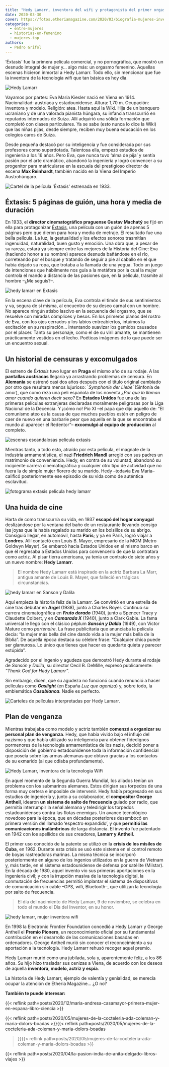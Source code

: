 ```yaml
---
title: "Hedy Lamarr, inventora del wifi y protagonista del primer orgasmo (fingido) del cine"
date: 2020-03-30
cover: https://fotos.etheriamagazine.com/2020/03/biografia-mujeres-inventoras-Hedy-Lamar.jpg
categories: 
  - entre-mujeres
  - historias-en-femenino
  - mujeres-top
authors: 
  - Pedro Grifol
---
```


‘Éxtasis’ fue la primera película comercial, y no pornográfica, que mostró un desnudo 
integral de mujer y… algo más: un orgasmo femenino. Aquellas escenas hicieron inmortal a 
Hedy Lamarr. Todo ello, sin mencionar que fue la inventora de la tecnología wifi que tan 
básica es hoy día. 

![Hedy Lamarr](https://fotos.etheriamagazine.com/2020/03/biografia-mujeres-inventoras-Hedy-Lamar.jpg "Hedy Lamarr, inventora, modelo, actriz y espía.")

Vayamos por partes: Eva Maria Kiesler nació en Viena en 1914. Nacionalidad: austríaca y 
estadounidense. Altura: 1,70 m. Ocupación: inventora y modelo. Religión: atea. Hasta 
aquí la Wiki. Hija de un banquero ucraniano y de una valorada pianista húngara, su 
infancia transcurrió en reputados internados de Suiza. Allí adquirió una sólida 
formación que completó con clases particulares. Ya se sabe (esto nunca lo dice la Wiki) 
que las niñas pijas, desde siempre, reciben muy buena educación en los colegios caros de 
Suiza. 

Desde pequeña destacó por su inteligencia y fue considerada por sus profesores como 
superdotada. Talentosa ella, empezó estudios de ingeniería a los 16 años. Pero Eva, que 
nunca tuvo ‘alma de pija’ y sentía pasión por el arte dramático, abandonó la ingeniería 
y logró convencer a su progenitor para matricularse en la escuela del prestigioso 
director de escena **Max Reinhardt**, también nacido en la Viena del Imperio 
Austrohúngaro. 

![Cartel de la película 'Éxtasis' estrenada en 1933.](https://fotos.etheriamagazine.com/2020/03/Cartel-pelicula-extasis-1933.jpg "Cartel de la película 'Éxtasis' estrenada en 1933.")

## Éxtasis: 5 páginas de guión, una hora y media de duración

En 1933, el **director cinematográfico praguense Gustav Machatý** se fijó en ella para 
protagonizar [Éxtasis](http://www.imdb.com/title/tt0022867/), una película con un guión 
de apenas 5 páginas pero que dieron para hora y media de metraje. El resultado fue una 
bella película. La luz, la gestualidad y los efectos sonoros trasmitían ingenuidad, 
naturalidad, buen gusto y emoción. Una obra que, a pesar de su rareza, estará ya siempre 
entre las mejores de la Historia del Cine: Eva (haciendo honor a su nombre) aparece 
desnuda bañándose en el río, correteando por el bosque y tratando de seguir a pie al 
caballo en el que había dejado su ropa, que trotaba a la llamada de una yegua. Todo un 
juego de intenciones que hábilmente nos guía a la metáfora por la cual la mujer controla 
el mando a distancia de las pasiones que, en la película, trasmite al hombre –¿Me 
seguís?–. 

![hedy lamarr en Extasis](https://fotos.etheriamagazine.com/2020/03/fotograma-pelicula-extasis.jpg "Fotograma de la película © 'Éxtasis'.")

En la escena clave de la película, Eva controla el timón de sus sentimientos y va, 
segura de sí misma, al encuentro de su deseo carnal con un hombre. No aparece ningún 
atisbo lascivo en la secuencia del orgasmo, que se resuelve con miradas cómplices y 
besos. En los primeros planos del rostro de Eva, con los ojos cerrados y los labios 
entreabiertos, intuimos la excitación en su respiración… intentando suavizar los gemidos 
causados por el placer. Tanto su personaje, como el de su viril amante, se mantienen 
prácticamente vestidos en el lecho. Poéticas imágenes de lo que puede ser un encuentro 
sexual. 

## Un historial de censuras y excomulgados

El estreno de _Éxtasis_ tuvo lugar en **Praga** el mismo año de su rodaje. A las 
**pantallas austríacas** llegaría ya arrastrando problemas de censura. En **Alemania** 
se estrenó casi dos años después con el título original cambiado por otro que resultara 
menos lujurioso: \`_Symphonie der Liebe´_ (Sinfonía de amor), que como reza una peli 
española de los noventa _¿Por qué lo llaman amor cuando quieren decir sexo?_ En 
**Estados Unidos** fue una de las primeras películas extranjeras declaradas moralmente 
peligrosas por la Liga Nacional de la Decencia. Y ¡cómo no! Pio XI –el papa que dijo 
aquello de: “El comunismo ateo es la causa de que muchos pueblos estén en peligro de 
caer de nuevo en una barbarie peor que aquella en la que se encontraba el mundo al 
aparecer el Redentor”– **excomulgó al equipo de producción** al completo. 

![escenas escandalosas pelicula extasis](https://fotos.etheriamagazine.com/2020/03/pelicula-extasis.jpg 'Escenas "escandalosas" de © Éxtasis en 1933.')

Mientras tanto, a todo esto, atraído por esta película, el magnate de la industria 
armamentística, el nazi **Friedrich Mandl** arregló con sus padres un matrimonio de 
conveniencia. Hedy, en contra de su voluntad, abandonó su incipiente carrera 
cinematográfica y cualquier otro tipo de actividad que no fuera la de simple mujer 
florero de su marido. Hedy –todavía Eva Maria– calificó posteriormente ese episodio de 
su vida como de auténtica esclavitud. 

![fotograma extasis pelicula hedy lamarr](https://fotos.etheriamagazine.com/2020/03/fotograma-pelicula-extasis-1933.jpg "Uno de los fotogramas conflictivos de © 'Éxtasis' (1933).")

## Una huida de cine

Harta de como transcurría su vida, en 1937 **escapó del hogar conyugal** deslizándose 
por la ventana del baño de un restaurante llevando consigo las joyas que le había 
regalado su marido en los bolsillos de su abrigo. Consiguió llegar, en automóvil, hasta 
**París**; y ya en París, logró viajar a **Londres**. Allí contactó con Louis B. Mayer, 
empresario de la MGM (Metro Goldwyn Mayer). Se embarcó hacia Estados Unidos en el mismo 
barco en que él regresaba a Estados Unidos para convencerlo de que la contratara como 
actriz. Al pisar tierra americana, ya tenía un contrato de siete años y un nuevo nombre: 
**Hedy Lamarr**. 

> El nombre Hedy Lamarr está inspirado en la actriz Barbara La Marr, antigua amante de 
> Louis B. Mayer, que falleció en trágicas circunstancias. 

![hedy lamarr en Sanson y Dalila](https://fotos.etheriamagazine.com/2020/03/escena-sanson-dalila-hedy-lamarr.jpg "Escena de '© Sansón y Dalila', película de 1949.")

Aquí empieza la historia feliz de la Lamarr. Se convirtió en una estrella de cine tras 
debutar en **Argel** (1938), junto a Charles Boyer. Continuó su carrera cinematográfica 
en _**Fruto dorado**_ (1940), junto a Spencer Tracy y Claudette Colbert, y en 
_**Camarada X**_ (1940), junto a Clark Gable. La fama universal le llegó con el clásico 
péplum **_Sansón y Dalila_** (1949), con Victor Mature como _partenaire_. La frase 
publicitaria que anunciaba la película decía: “la mujer más bella del cine dando vida a 
la mujer más bella de la Biblia”. De aquella época destaca su célebre frase: “Cualquier 
chica puede ser glamurosa. Lo único que tienes que hacer es quedarte quieta y parecer 
estúpida”. 

Agradecido por el ingenio y agudeza que demostró Hedy durante el rodaje de _Sansón y 
Dalila_, su director Cecil B. DeMille, expresó publicamente: _“Thank God for Hedy 
Lamarr”._ 

Sin embargo, dicen, que su agudeza no funcionó cuando renunció a hacer películas como 
**_Gaslight_** (en España _Luz que agoniza_) y, sobre todo, la emblemática 
_**Casablanca**._ Nadie es perfecto. 

![Carteles de películas interpretadas por Hedy Lamarr.](https://fotos.etheriamagazine.com/2020/03/carteles-peliculas-hedy-lamarr.jpg "Carteles de películas interpretadas por Hedy Lamarr.")

## Plan de venganza

Mientras trabajaba como modelo y actriz también **comenzó a organizar su personal plan 
de venganza**. Hedy, que había vivido bajo el influjo del nazismo y que había utilizado 
su inteligencia para obtener fidedignos pormenores de la tecnología armamentística de 
los nazis, decidió poner a disposición del gobierno estadounidense toda la información 
confidencial que poseía sobre las armas alemanas que obtuvo gracias a los contactos de 
su exmarido (al que odiaba profundamente). 

![Hedy Lamarr, inventora de la tecnologia WiFi](https://fotos.etheriamagazine.com/2020/03/Hedy-Lamarr-inventora-WIFI.jpg "Hedy Lamarr, inventora de la tecnología wifi. ©CC")

En aquel momento de la Segunda Guerra Mundial, los aliados tenían un problema con los 
submarinos alemanes. Estos dirigían sus torpedos de una forma muy certera e imposible de 
intervenir. Hedy había progresado en sus estudios de ingeniería y, junto a su 
colaborador, el **compositor George Antheil**, idearon **un sistema de salto de 
frecuencia** guiado por radio, que permitía interrumpir la señal alemana y teledirigir 
los torpedos estadounidenses contra las flotas enemigas. Un avance tecnológico novedoso 
para la época, que en décadas posteriores desembocó en primera versión del llamado 
‘espectro expandido’, y que **permitió las comunicaciones inalámbricas** de larga 
distancia. El invento fue patentado en 1942 con los apellidos de sus creadores, **Lamarr 
y Antheil.** 

El primer uso conocido de la patente se utilizó en la **crisis de los misiles de Cuba**, 
en 1962. Durante esta crisis se usó este sistema en el control remoto de boyas 
rastreadoras marinas. La misma técnica se incorporó posteriormente en alguno de los 
ingenios utilizados en la guerra de Vietnam y, más tarde, en el sistema estadounidense 
de defensa por satélite (Milstar). En la década de 1980, aquel invento vio sus primeras 
aportaciones en la ingeniería civil; y con la irrupción masiva de la tecnología digital, 
la conmutación de frecuencias permitió implantar el sistema de dispositivos de 
comunicación sin cable –GPS, wifi, Bluetooth–, que utilizan la tecnología por salto de 
frecuencia. 

> El día del nacimiento de Hedy Lamarr, 9 de noviembre, se celebra en todo el mundo el Día 
> del Inventor, en su honor. 

![hedy lamarr, mujer inventora wifi](https://fotos.etheriamagazine.com/2020/03/inventora-Hedy-Lamarr-WIFI.jpg "Hedy Lamarr fue inventora, modelo, actriz y espía. © CC")

En 1998 la Electronic Frontier Foundation concedió a Hedy Lamarr y George Antheil el 
**Premio Pionero**, un reconocimiento oficial por su fundamental contribución en el 
desarrollo de las comunicaciones basadas en ordenadores. George Antheil murió sin 
conocer el reconocimiento a su aportación a la tecnología. Hedy Lamarr rehusó recoger 
aquel premio. 

Hedy Lamarr murió como una jubilada, sola y, aparentemente feliz, a los 86 años. Su hijo 
hizo trasladar sus cenizas a Viena, de acuerdo con los deseos de aquella **inventora, 
modelo, actriz y espía**. 

La historia de Hedy Lamarr, ejemplo de valentía y genialidad, se merecía ocupar la 
atención de Etheria Magazine… ¿O no? 

**También te puede interesar:** 

{{< reflink 
path=posts/2020/12/maria-andresa-casamayor-primera-mujer-en-espana-libro-ciencia >}} 

{{< reflink 
path=posts/2020/05/mujeres-de-la-cocteleria-ada-coleman-y-maria-dolors-boadas >}}{{< 
reflink path=posts/2020/05/mujeres-de-la-cocteleria-ada-coleman-y-maria-dolors-boadas 
>}}{{< reflink 
path=posts/2020/05/mujeres-de-la-cocteleria-ada-coleman-y-maria-dolors-boadas >}} 

{{< reflink path=posts/2020/04/la-pasion-india-de-anita-delgado-libros-viajes >}}

